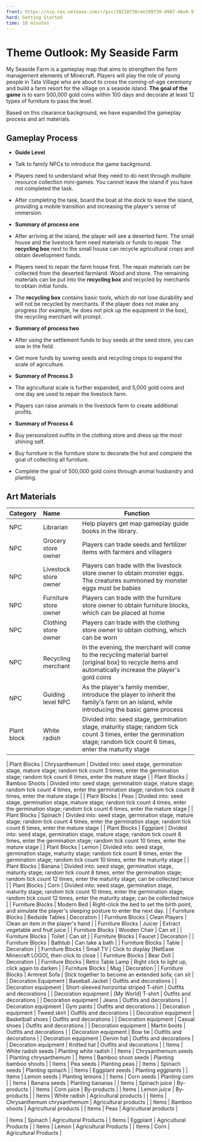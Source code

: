 ```yaml
--- 
front: https://nie.res.netease.com/r/pic/20210730/ee109f39-8987-46e0-9fe7-40ebb23060fa.png 
hard: Getting Started 
time: 10 minutes 
--- 
```

# Theme Outlook: My Seaside Farm 

My Seaside Farm is a gameplay map that aims to strengthen the farm management elements of Minecraft. Players will play the role of young people in Tata Village who are about to cross the coming-of-age ceremony and build a farm resort for the village on a seaside island. **The goal of the game** is to earn 500,000 gold coins within 100 days and decorate at least 12 types of furniture to pass the level. 

Based on this clearance background, we have expanded the gameplay process and art materials. 

## Gameplay Process 

- **Guide Level** 
- Talk to family NPCs to introduce the game background. 
- Players need to understand what they need to do next through multiple resource collection mini-games. You cannot leave the island if you have not completed the task. 
- After completing the task, board the boat at the dock to leave the island, providing a mobile transition and increasing the player's sense of immersion. 

- **Summary of process one** 
- After arriving at the island, the player will see a deserted farm. The small house and the livestock farm need materials or funds to repair. The **recycling box** next to the small house can recycle agricultural crops and obtain development funds. 
- Players need to repair the farm house first. The repair materials can be collected from the deserted farmland. Wood and stone. The remaining materials can be put into the **recycling box** and recycled by merchants to obtain initial funds. 
- The **recycling box** contains basic tools, which do not lose durability and will not be recycled by merchants. If the player does not make any progress (for example, he does not pick up the equipment in the box), the recycling merchant will prompt. 

- **Summary of process two** 
- After using the settlement funds to buy seeds at the seed store, you can sow in the field. 
- Get more funds by sowing seeds and recycling crops to expand the scale of agriculture. 

- **Summary of Process 3** 

- The agricultural scale is further expanded, and 5,000 gold coins and one day are used to repair the livestock farm. 
- Players can raise animals in the livestock farm to create additional profits. 

- **Summary of Process 4** 

- Buy personalized outfits in the clothing store and dress up the most shining self. 
- Buy furniture in the furniture store to decorate the hut and complete the goal of collecting all furniture. 
- Complete the goal of 500,000 gold coins through animal husbandry and planting. 

## Art Materials 

| Category | Name | Function | 
| :------- | :-------------- | ------------------------------------------------------------ | 
| NPC | Librarian | Help players get map gameplay guide books in the library. | 
| NPC | Grocery store owner | Players can trade seeds and fertilizer items with farmers and villagers | 
| NPC | Livestock store owner | Players can trade with the livestock store owner to obtain monster eggs. The creatures summoned by monster eggs must be babies | 
| NPC | Furniture store owner | Players can trade with the furniture store owner to obtain furniture blocks, which can be placed at home | 
| NPC | Clothing store owner | Players can trade with the clothing store owner to obtain clothing, which can be worn | 
| NPC | Recycling merchant | In the evening, the merchant will come to the recycling material barrel [original box] to recycle items and automatically increase the player's gold coins | 
| NPC | Guiding level NPC | As the player's family member, introduce the player to inherit the family's farm on an island, while introducing the basic game process | 
| Plant block | White radish | Divided into: seed stage, germination stage, maturity stage; random tick count 3 times, enter the germination stage; random tick count 6 times, enter the maturity stage |

| Plant Blocks | Chrysanthemum | Divided into: seed stage, germination stage, mature stage; random tick count 3 times, enter the germination stage; random tick count 6 times, enter the mature stage | 
| Plant Blocks | Bamboo Shoots | Divided into: seed stage, germination stage, mature stage; random tick count 4 times, enter the germination stage; random tick count 8 times, enter the mature stage | 
| Plant Blocks | Peas | Divided into: seed stage, germination stage, mature stage; random tick count 4 times, enter the germination stage; random tick count 6 times, enter the mature stage | 
| Plant Blocks | Spinach | Divided into: seed stage, germination stage, mature stage; random tick count 4 times, enter the germination stage; random tick count 6 times, enter the mature stage | 
| Plant Blocks | Eggplant | Divided into: seed stage, germination stage, mature stage; random tick count 8 times, enter the germination stage; random tick count 10 times, enter the mature stage | 
| Plant Blocks | Lemon | Divided into: seed stage, germination stage, maturity stage; random tick count 8 times, enter the germination stage; random tick count 10 times, enter the maturity stage | 
| Plant Blocks | Banana | Divided into: seed stage, germination stage, maturity stage; random tick count 8 times, enter the germination stage; random tick count 12 times, enter the maturity stage; can be collected twice | 
| Plant Blocks | Corn | Divided into: seed stage, germination stage, maturity stage; random tick count 10 times, enter the germination stage; random tick count 12 times, enter the maturity stage; can be collected twice | 
| Furniture Blocks | Modern Bed | Right-click the bed to set the birth point, and simulate the player's sleeping posture to enter the next day. | 
| Furniture Blocks | Bedside Tables | Decoration | 
| Furniture Blocks | Clean Players | Clean an item in the player's hand | 
| Furniture Blocks | Juicer | Extract vegetable and fruit juice | 
| Furniture Blocks | Wooden Chair | Can sit | 
| Furniture Blocks | Toilet | Can sit | 
| Furniture Blocks | Faucet | Decoration | 
| Furniture Blocks | Bathtub | Can take a bath | 
| Furniture Blocks | Table | Decoration | 
| Furniture Blocks | Small TV | Click to display [NetEase Minecraft LOGO], then click to close | 
| Furniture Blocks | Bear Doll | Decoration | 
| Furniture Blocks | Retro Table Lamp | Right click to light up, click again to darken | 
| Furniture Blocks | Mug | Decoration | 
| Furniture Blocks | Armrest Sofa | Stick together to become an extended sofa; can sit | 
| Decoration Equipment | Baseball Jacket | Outfits and decorations | 
| Decoration equipment | Short-sleeved horizontal striped T-shirt | Outfits and decorations | 
| Decoration equipment | [My World] T-shirt | Outfits and decorations | 
| Decoration equipment | Jeans | Outfits and decorations | 
| Decoration equipment | Gym pants | Outfits and decorations | 
| Decoration equipment | Tweed skirt | Outfits and decorations | 
| Decoration equipment | Basketball shoes | Outfits and decorations | 
| Decoration equipment | Casual shoes | Outfits and decorations | 
| Decoration equipment | Martin boots | Outfits and decorations | 
| Decoration equipment | Bow tie | Outfits and decorations | 
| Decoration equipment | Denim hat | Outfits and decorations | 
| Decoration equipment | Knitted hat | Outfits and decorations | 
| Items | White radish seeds | Planting white radish | 
| Items | Chrysanthemum seeds | Planting chrysanthemum | 
| Items | Bamboo shoot seeds | Planting bamboo shoots | 
| Items | Pea seeds | Planting peas | 
| Items | Spinach seeds | Planting spinach | 
| Items | Eggplant seeds | Planting eggplants | 
| Items | Lemon seeds | Planting lemons | 
| Items | Corn seeds | Planting corn | 
| Items | Banana seeds | Planting bananas | 
| Items | Spinach juice | By-products | 
| Items | Corn juice | By-products | 
| Items | Lemon juice | By-products | 
| Items | White radish | Agricultural products | 
| Items | Chrysanthemum chrysanthemum | Agricultural products | 
| Items | Bamboo shoots | Agricultural products | 
| Items | Peas | Agricultural products |

| Items | Spinach | Agricultural Products | 
| Items | Eggplant | Agricultural Products | 
| Items | Lemon | Agricultural Products | 
| Items | Corn | Agricultural Products | 

